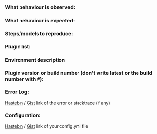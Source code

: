 [//]: # (Lines in this format are considered as comments and will not be displayed.)
[//]: #
[//]: # (Before reporting an issue make sure you are running the latest build and checked for duplicate issues!)

### What behaviour is observed:
[//]: # (What happened?)

### What behaviour is expected:
[//]: # (What did you expect?)

### Steps/models to reproduce:
[//]: # (The actions that cause the issue. Please explain it in detail)

### Plugin list:
[//]: # (This can be found by running `/pl`)

### Environment description
[//]: # (Standalone server/Bungeecord network with version and build number , SQLite/MySQL, ...)

### Plugin version or build number (don't write latest or the build number with #):
[//]: # (This can be found by running `/version plugin-name`.)

### Error Log:
[Hastebin](https://hastebin.com/) / [Gist](https://gist.github.com/) link of the error or stacktrace (if any)

### Configuration:
[//]: # (Remember to delete any sensitive data)
[Hastebin](https://hastebin.com/) / [Gist](https://gist.github.com/) link of your config.yml file 
